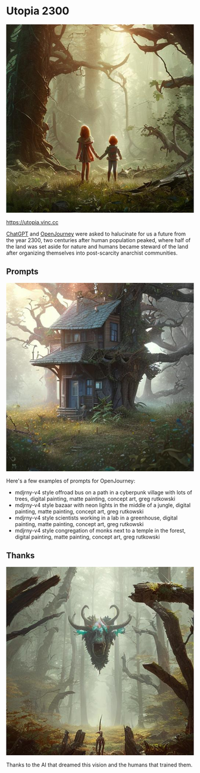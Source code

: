 # Utopia 2300

![Utopia](img/900.jpg)

https://utopia.vinc.cc

[ChatGPT][1] and [OpenJourney][2] were asked to halucinate for us a future from the year
2300, two centuries after human population peaked, where half of the land was
set aside for nature and humans became steward of the land after organizing
themselves into post-scarcity anarchist communities.

## Prompts

![Utopia](img/874.jpg)

Here's a few examples of prompts for OpenJourney:

- mdjrny-v4 style offroad bus on a path in a cyberpunk village with lots of trees, digital painting, matte painting, concept art, greg rutkowski
- mdjrny-v4 style bazaar with neon lights in the middle of a jungle, digital painting, matte painting, concept art, greg rutkowski
- mdjrny-v4 style scientists working in a lab in a greenhouse, digital painting, matte painting, concept art, greg rutkowski
- mdjrny-v4 style congregation of monks next to a temple in the forest, digital painting, matte painting, concept art, greg rutkowski

## Thanks

![Utopia](img/893.jpg)

Thanks to the AI that dreamed this vision and the humans that trained them.

[1]: https://chat.openai.com/
[2]: https://www.openjourney.art/
